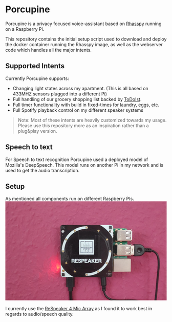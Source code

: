 # Porcupine
Porcupine is a privacy focused voice-assistant based on [Rhasspy](https://rhasspy.readthedocs.io/en/latest/) running on a Raspberry Pi.

This repository contains the initial setup script used to download and deploy the docker container running the Rhasspy image, as well as the webserver code which handles all the major intents. 

## Supported Intents
Currently Porcupine supports: 
- Changing light states across my apartment. (This is all based on 433MHZ sensors plugged into a different Pi)
- Full handling of our grocery shopping list backed by [ToDoIst](https://todoist.com/).
- Full timer functionality with build in fixed-times for laundry, eggs, etc. 
- Full Spotify playback control on my different speaker systems

> Note: Most of these intents are heavily customized towards my usage. Please use this repository more as an inspiration rather than a plug&play version.

## Speech to text
For Speech to text recognition Porcupine used a deployed model of Mozilla's DeepSpeech. This model runs on another Pi in my network and is used to get the audio transcription. 

## Setup
As mentioned all components run on different Raspberry PIs.
![How it looks](/docs/raspberryPISetup.png)

I currently use the [ReSpeaker 4 Mic Array](https://respeaker.io/4_mic_array/) as I found it to work best in regards to audio/speech quality.